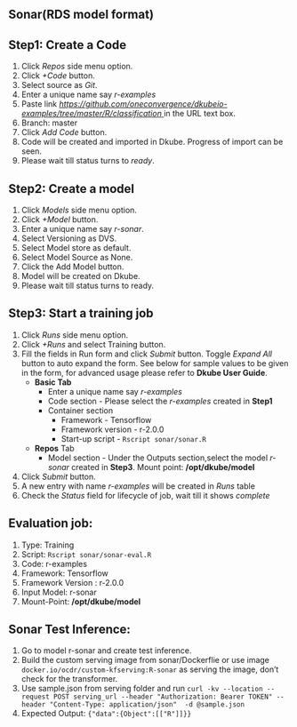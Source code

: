 ## Sonar(RDS model format)
## Step1: Create a Code
1. Click *Repos* side menu option.
2. Click *+Code* button.
3. Select source as *Git*.
4. Enter a unique name say *r-examples*
5. Paste link *[https://github.com/oneconvergence/dkubeio-examples/tree/master/R/classification
 ](https://github.com/oneconvergence/dkubeio-examples/tree/master/R/classification)* in the URL text box.
6. Branch: master
7. Click *Add Code* button.
8. Code will be created and imported in Dkube. Progress of import can be seen.
9. Please wait till status turns to *ready*.

## Step2: Create a model
 1. Click *Models* side menu option.
 2. Click *+Model* button.
 3. Enter a unique name say *r-sonar*.
 4. Select Versioning as DVS. 
 5. Select Model store as default.
 6. Select Model Source as None.
 7. Click the Add Model button.
 8. Model will be created on Dkube.
 9. Please wait till status turns to ready.

## Step3: Start a training job
 1. Click *Runs* side menu option.
 2. Click *+Runs* and select Training button.
 3. Fill the fields in Run form and click *Submit* button. Toggle *Expand All* button to auto expand the form. See below for sample values to be given in the form, for advanced usage please refer to **Dkube User Guide**.
    - **Basic Tab**
	  - Enter a unique name say *r-examples*
	  - Code section - Please select the  *r-examples* created in **Step1**
      - Container section
		- Framework - Tensorflow
		- Framework version - r-2.0.0
		- Start-up script - `Rscript sonar/sonar.R`
	- **Repos** Tab
	  - Model section - Under the Outputs section,select the model *r-sonar* created in **Step3**. Mount point: **/opt/dkube/model**
4. Click *Submit* button.
5. A new entry with name *r-examples* will be created in *Runs* table
6. Check the *Status* field for lifecycle of job, wait till it shows *complete*

## Evaluation job:
1. Type:  Training
2. Script: `Rscript sonar/sonar-eval.R`
3. Code: r-examples
4. Framework: Tensorflow
5. Framework Version : r-2.0.0
6. Input Model: r-sonar
7. Mount-Point: **/opt/dkube/model**

## Sonar Test Inference:
1. Go to model r-sonar and create test inference.
2. Build the custom serving image from sonar/Dockerflie or use image `docker.io/ocdr/custom-kfserving:R-sonar` as serving the image, don’t check for the transformer.
3. Use sample.json from serving folder and run `curl -kv --location --request POST serving_url --header "Authorization: Bearer TOKEN" --header "Content-Type: application/json"  -d @sample.json`
4. Expected Output: `{"data":{Object":[["R"]]}}`








